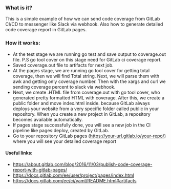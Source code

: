 ### What is it?
This is a simple example of how we can send code coverage from GitLab CI/CD to messenger like Slack via webhook. Also how to generate detailed code coverage report in GitLab pages.

### How it works:
- At the test stage we are running go test and save output to coverage.out file. P.S go tool cover on this stage need for GitLab ci coverage report.
- Saved coverage.out file to artifacts for next job.
- At the pages stage, we are running go tool cover for getting total coverage, then we will find Total string. Next, we will parse them with awk and getting only coverage number. Then with the xargs and curl we sending coverage percent to slack via webhook.
- Next, we create .HTML file from coverage.out with go tool cover, who generated pretty formatted HTML with coverage. After this, we create a public folder and move index.html inside. because GitLab always deploys your website from a very specific folder called public in your repository. When you create a new project in GitLab, a repository becomes available automatically.
- If pages stage successfully done, you will see a new job in the CI pipeline like pages:deploy, created by GitLab.
- Go to your repository GitLab pages (https://your-url.gitlab.io/your-repo/) where you will see your detailed coverage report

#### Useful links:

- https://about.gitlab.com/blog/2016/11/03/publish-code-coverage-report-with-gitlab-pages/
- https://docs.gitlab.com/ee/user/project/pages/index.html
- https://docs.gitlab.com/ee/ci/yaml/README.html#artifacts
 
